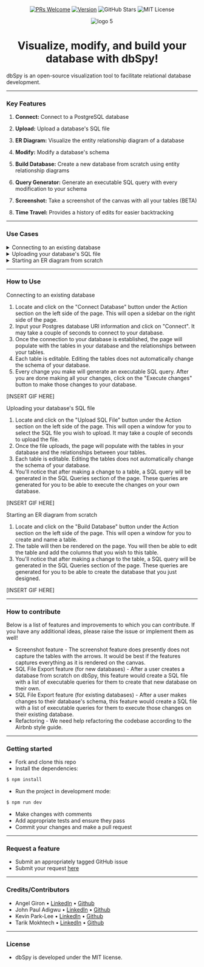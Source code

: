 <div align="center">

<a href="https://makeapullrequest.com">![PRs Welcome](https://img.shields.io/badge/PRs-welcome-brightgreen.svg?style=flat-square)</a>
<a href="https://img.shields.io/badge/version-1.0.1-blue">![Version](https://img.shields.io/badge/version-1.0.1-blue)</a>
![GitHub Stars](https://img.shields.io/github/stars/oslabs-beta/JAKT?color=%23fb7182)
![MIT License](https://img.shields.io/badge/license-MIT-yellow)

</div>

<div align="center">
  
![logo 5](https://user-images.githubusercontent.com/11093217/179366043-624ba23a-408d-499a-a1aa-162acf56d247.jpg)

</div>

<h1 align="center">Visualize, modify, and build your database with dbSpy!</h1>
<p>dbSpy is an open-source visualization tool to facilitate relational database development.</p>

<!-- dbSpy is an open-source visualization tool to facilitate relational database model development using entity relationship diagrams and homogeneous database migration -->

---

### Key Features

1. **Connect:** Connect to a PostgreSQL database

2. **Upload:** Upload a database's SQL file

3. **ER Diagram:** Visualize the entity relationship diagram of a database

4. **Modify:** Modify a database's schema

5. **Build Database:** Create a new database from scratch using entity relationship diagrams

6. **Query Generator:** Generate an executable SQL query with every modification to your schema

7. **Screenshot:** Take a screenshot of the canvas with all your tables (BETA)

8. **Time Travel:** Provides a history of edits for easier backtracking

---

### Use Cases

<details><summary>Connecting to an existing database</summary>
<ul>
Renders an ER diagram of the existing database and provides an interface for users to both modify existing tables and create new tables. A log of changes is stored, and at any point, the user can execute a transaction containing the changes, such that they are reflected in the existing database.
</ul>
</details>
<details><summary>Uploading your database's SQL file</summary>
<ul>
Renders an ER diagram for the provided SQL file (db dump) and provides an interface for a user to both modify existing tables and create new tables. Changes are converted into the corresponding queries, which the user can view and execute on their own database outside of dbSpy.
</ul>
</details>
<details><summary>Starting an ER diagram from scratch</summary>
<ul>
Provides a canvas for users to create a database by using ER diagrams, thus creating a blueprint for engineering database structures.
</ul>
</details>

---

### How to Use

Connecting to an existing database

1. Locate and click on the "Connect Database" button under the Action section on the left side of the page. This will open a sidebar on the right side of the page.
2. Input your Postgres database URI information and click on "Connect". It may take a couple of seconds to connect to your database.
3. Once the connection to your database is established, the page will populate with the tables in your database and the relationships between your tables.
4. Each table is editable. Editing the tables does not automatically change the schema of your database.
5. Every change you make will generate an executable SQL query. After you are done making all your changes, click on the "Execute changes" button to make those changes to your database.

[INSERT GIF HERE]

Uploading your database's SQL file

1. Locate and click on the "Upload SQL File" button under the Action section on the left side of the page. This will open a window for you to select the SQL file you wish to upload. It may take a couple of seconds to upload the file.
2. Once the file uploads, the page will populate with the tables in your database and the relationships between your tables.
3. Each table is editable. Editing the tables does not automatically change the schema of your database.
4. You'll notice that after making a change to a table, a SQL query will be generated in the SQL Queries section of the page. These queries are generated for you to be able to execute the changes on your own database.

[INSERT GIF HERE]

Starting an ER diagram from scratch

1. Locate and click on the "Build Database" button under the Action section on the left side of the page. This will open a window for you to create and name a table.
2. The table will then be rendered on the page. You will then be able to edit the table and add the columns that you wish to this table.
3. You'll notice that after making a change to the table, a SQL query will be generated in the SQL Queries section of the page. These queries are generated for you to be able to create the database that you just designed.

[INSERT GIF HERE]

---

### How to contribute

Below is a list of features and improvements to which you can contribute. If you have any additional ideas, please raise the issue or implement them as well!

- Screenshot feature - The screenshot feature does presently does not capture the tables with the arrows. It would be best if the features captures everything as it is rendered on the canvas.
- SQL File Export feature (for new databases) - After a user creates a database from scratch on dbSpy, this feature would create a SQL file with a list of executable queries for them to create that new database on their own.
- SQL File Export feature (for existing databases) - After a user makes changes to their database's schema, this feature would create a SQL file with a list of executable queries for them to execute those changes on their existing database.
- Refactoring - We need help refactoring the codebase according to the Airbnb style guide.

---

### Getting started

- Fork and clone this repo
- Install the dependencies:

```bash
$ npm install
```

- Run the project in development mode:

```bash
$ npm run dev
```

- Make changes with comments
- Add appropriate tests and ensure they pass
- Commit your changes and make a pull request

---

### Request a feature

- Submit an appropriately tagged GitHub issue
- Submit your request <a href="https://docs.google.com/forms/d/e/1FAIpQLSdaPeCzo41VsJWHbbPzYwvu5Jd-FrXfJZnx23mtFdRVWDWCyg/viewform">here</a>

---

### Credits/Contributors

- Angel Giron • [LinkedIn](https://www.linkedin.com/in/acgiron/) • [Github](https://github.com/g94angel)
- John Paul Adigwu • [LinkedIn](https://www.linkedin.com/in/johnpaul-adigwu/) • [Github](https://github.com/engineerous)
- Kevin Park-Lee • [LinkedIn](https://www.linkedin.com/in/kevin38424/) • [Github](https://github.com/kevin38424)
- Tarik Mokhtech • [LinkedIn](http://linkedin.com/in/tarik-mokhtech) • [Github](https://github.com/MockTech)

---

### License

- dbSpy is developed under the MIT license.
